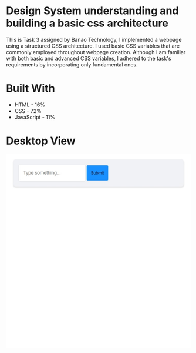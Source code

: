 # Design System understanding and building a basic css architecture

This is Task 3 assigned by Banao Technology, I implemented a webpage using a structured CSS architecture. I used basic CSS variables that are commonly employed throughout webpage creation. Although I am familiar with both basic and advanced CSS variables, I adhered to the task's requirements by incorporating only fundamental ones.

# Built With

* HTML - 16%
* CSS - 72%
* JavaScript - 11%

# Desktop View

![ss1](https://github.com/Harsh-Kumar-Official/Design-System-understanding-and-building-a-basic-css-architecture/blob/main/111.jpeg)
